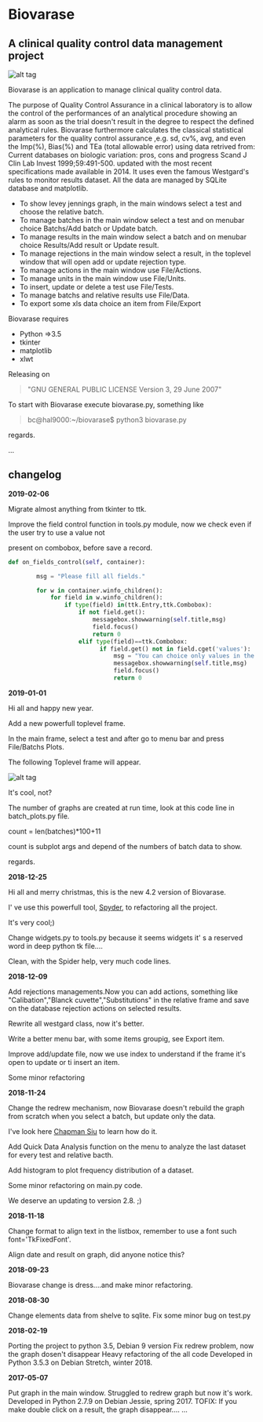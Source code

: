 # Biovarase
## A clinical quality control data management project

![alt tag](https://user-images.githubusercontent.com/5463566/50438017-7b924b80-08ec-11e9-97d1-a965e99ca51b.png)

Biovarase is an application to manage clinical quality control data.

The purpose of Quality Control Assurance in a clinical laboratory is to allow the control of the performances of an analytical procedure showing an alarm as soon as the trial doesn't result in the degree to respect the defined analytical rules. Biovarase furthermore calculates the classical statistical parameters for the quality control assurance ,e.g. sd, cv%, avg, and even the Imp(%), Bias(%) and TEa (total allowable error) using data retrived from: Current databases on biologic variation: pros, cons and progress Scand J Clin Lab Invest 1999;59:491-500. updated with the most recent specifications made available in 2014.
It uses even the famous Westgard's rules to monitor results dataset.
All the data are managed by SQLite database and matplotlib.

- To show levey jennings graph, in the main windows select a test and choose the relative batch.
- To manage batches in the main window select a test and on menubar choice Batchs/Add batch or Update batch.
- To manage results in the main window select a batch and on menubar choice Results/Add result or Update result.
- To manage rejections in the main window select a result, in the toplevel window that will open add or update rejection type.
- To manage actions in the main window use File/Actions.
- To manage units in the main window use File/Units.
- To insert, update or delete a test use File/Tests.
- To manage batchs and relative results use File/Data.
- To export some xls data choice an item from File/Export

Biovarase requires 

- Python =>3.5
- tkinter
- matplotlib 
- xlwt

Releasing on 
> "GNU GENERAL PUBLIC LICENSE Version 3, 29 June 2007"

To start with Biovarase execute biovarase.py, something like

> bc@hal9000:~/biovarase$ python3 biovarase.py

regards.


...
## changelog

**2019-02-06**

Migrate almost anything from tkinter to ttk.

Improve the field control function in tools.py module, now we check even if the user try to use a value not

present on combobox, before save a record.

```python
def on_fields_control(self, container):

        msg = "Please fill all fields."

        for w in container.winfo_children():
            for field in w.winfo_children():
                if type(field) in(ttk.Entry,ttk.Combobox):
                    if not field.get():
                        messagebox.showwarning(self.title,msg)
                        field.focus()
                        return 0
                    elif type(field)==ttk.Combobox:
                          if field.get() not in field.cget('values'):
                              msg = "You can choice only values in the list."
                              messagebox.showwarning(self.title,msg)
                              field.focus()
                              return 0
```



**2019-01-01**

Hi all and happy new year.

Add a new powerfull toplevel frame.

In the main frame, select a test and after go to menu bar and press File/Batchs Plots.

The following Toplevel frame will appear.

![alt tag](https://user-images.githubusercontent.com/5463566/50571419-fdc9b680-0da9-11e9-9404-3f57ece11968.png)

It's cool, not?

The number of graphs are created at run time, look at this code line in batch_plots.py file.

count = len(batches)*100+11

count is subplot args and depend of the numbers of batch data to show. 

regards.




**2018-12-25**

Hi all and merry christmas, this is the new 4.2 version of Biovarase.

I' ve use this powerfull tool, [Spyder](https://www.spyder-ide.org/), to refactoring all the project.

It's very cool;)

Change widgets.py to tools.py because it seems widgets it' s a reserved word in deep python tk file....

Clean, with the Spider help, very much code lines.


**2018-12-09**

Add rejections managements.Now you can add actions, something like "Calibation","Blanck cuvette","Substitutions" in the relative frame and save on the database rejection actions on selected results.

Rewrite all westgard class, now it's better.

Write a better menu bar, with some items groupig, see Export item.

Improve add/update file, now we use index to understand if the frame it's open to update or ti insert an item.

Some minor refactoring

**2018-11-24**

Change the redrew mechanism, now Biovarase doesn't rebuild the graph from scratch when you select a batch, but update only the data.

I've look here [Chapman Siu](https://gist.github.com/1966bc/824372b59c03425d02d816f1f02f8685) to learn how do it.

Add Quick Data Analysis function on the menu to analyze the last dataset for every test and relative bacth.

Add histogram to plot frequency distribution of a dataset.

Some minor refactoring on main.py code.

We deserve an updating to version 2.8. ;)


**2018-11-18**

Change format to align text in the listbox, remember to use a font such font='TkFixedFont'.

Align date and result on graph, did anyone notice this?

**2018-09-23**

Biovarase change is dress....and make minor refactoring.

**2018-08-30**

Change elements data from shelve to sqlite.
Fix some minor bug on test.py

**2018-02-19**

Porting the project to python 3.5, Debian 9 version
Fix redrew problem, now the graph dosen't disappear
Heavy refactoring of the all code
Developed in Python 3.5.3 on Debian Stretch, winter 2018.

**2017-05-07**

Put graph in the main window.
Struggled to redrew graph but now it's work.
Developed in Python 2.7.9 on Debian Jessie, spring 2017.
TOFIX:
If you make double click on a result, the graph disappear....
...

